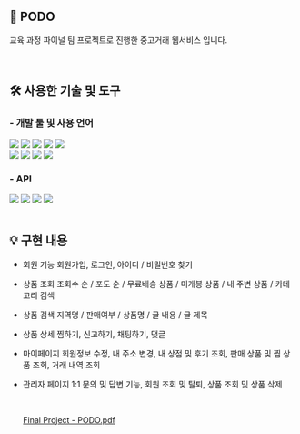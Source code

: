 ## 📌 PODO
교육 과정 파이널 팀 프로젝트로 진행한 중고거래 웹서비스 입니다. <br />
<br /> <br />

## 🛠 사용한 기술 및 도구
### - 개발 툴 및 사용 언어
  <img src="https://img.shields.io/badge/HTML5-orange?style=flat-square&logo=HTML5&logoColor=white"/></a>
  <img src="https://img.shields.io/badge/CSS3-blue?style=flat-square&logo=CSS3&logoColor=white"/></a>
  <img src="https://img.shields.io/badge/JavaScript-yellow?style=flat-square&logo=JavaScript&logoColor=white"/></a>
  <img src="https://img.shields.io/badge/Java-blue?style=flat-square&logo=OpenJDK&logoColor=white"/></a>
  <img src="https://img.shields.io/badge/Spring-green?style=flat-square&logo=Spring&logoColor=white"/></a><br>
  <img src="https://img.shields.io/badge/Apache Tomcat-F8DC75?style=flat-square&logo=Apache Tomcat&logoColor=white"/></a>
  <img src="https://img.shields.io/badge/Oracle-red?style=flat-square&logo=Oracle&logoColor=white"/></a>
  <img src="https://img.shields.io/badge/GitHub-black?style=flat-square&logo=GitHub&logoColor=white"/></a>
  <img src="https://img.shields.io/badge/Sourcetree-blue?style=flat-square&logo=Sourcetree&logoColor=white"/></a>
  
  
### - API
  <img src="https://img.shields.io/badge/다음 우편번호 API-blue?style=flat-square&logo=OpenStreetMap&logoColor=white"/></a>
  <img src="https://img.shields.io/badge/카카오 지도 API-FFCD00?style=flat-square&logo=Kakao&logoColor=white"/></a>
  <img src="https://img.shields.io/badge/카카오 로그인 API-FFCD00?style=flat-square&logo=Kakao&logoColor=white"/></a>
  <img src="https://img.shields.io/badge/네이버 로그인 API-03C75A?style=flat-square&logo=Naver&logoColor=white"/></a> <br /> <br />

## 💡 구현 내용
- 회원 기능
   회원가입, 로그인, 아이디 / 비밀번호 찾기
- 상품 조회
   조회수 순 / 포도 순 / 무료배송 상품 / 미개봉 상품 / 내 주변 상품 
   / 카테고리 검색
- 상품 검색
   지역명 / 판매여부 / 상품명 / 글 내용 / 글 제목
- 상품 상세
   찜하기, 신고하기, 채팅하기, 댓글 
- 마이페이지
   회원정보 수정, 내 주소 변경, 내 상점 및 후기 조회, 
   판매 상품 및 찜 상품  조회, 거래 내역 조회
- 관리자 페이지
  1:1 문의 및 답변 기능, 회원 조회 및 탈퇴, 상품 조회 및 상품 삭제
  
  <br>
  
  [Final Project - PODO.pdf](https://github.com/Leejj33/PODO/files/10120858/Final.Project.-.PODO.pdf)


  

  
